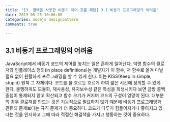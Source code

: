```yaml
---
title: "[3. 콜백을 사용한 비동기 제어 흐름 패턴] 3.1 비동기 프로그래밍의 어려움"
date: 2019-05-25 10:00:00
categories: nodejs designpattern
comments: true

---
```


## 3.1 비동기 프로그래밍의 어려움

JavaScript에서 비동기 코드의 제어를 놓치는 일은 흔하게 일어난다. 익명 함수의 클로저와 인플레이스 정의(in place definitions)는 개발자가 이 함수, 저 함수로 옮겨 다닐 필요 없이 원활하게 프로그래밍을 할 수 있게 한다. 이는 KISS(Keep in simple, stupid) 원칙 그 자체이다. 코드를 물 흐르듯 흐르게 하여 짧은 시간에 정의할 수 있게 한다. 불행하게도 모듈화, 재사용성, 유지보수성 같은 특성을 희생시키다 보면 금방 콜백 중첩이 통제되지 않고 확산되고 함수 크기가 커지며 코드의 구성이 엉망이 된다. 대부분의 경우 클로저를 만드는 것은 기능적으로 필요하지 않기 떄문에 비동기 프로그래밍과 관련되 문제보다는 규칙 문제가 더 중요하다. 코드가 다루기 힘들어지거나 좋아지고 있다는 것을 인지하고 그에 따라 적절한 해결책을 가지고 행동하는 것이 중요하다.